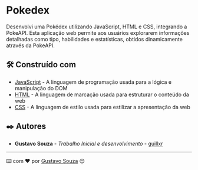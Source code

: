 # Pokedex

Desenvolvi uma Pokédex utilizando JavaScript, HTML e CSS, integrando a PokeAPI. Esta aplicação web permite aos usuários explorarem informações detalhadas como tipo, habilidades e estatísticas, obtidos dinamicamente através da PokeAPI.

## 🛠️ Construído com

* [JavaScript](http://www.dropwizard.io/1.0.2/docs/) - A linguagem de programação usada para a lógica e manipulação do DOM
* [HTML](https://maven.apache.org/) - A linguagem de marcação usada para estruturar o conteúdo da web
* [CSS](https://rometools.github.io/rome/) - A linguagem de estilo usada para estilizar a apresentação da web

## ✒️ Autores

* **Gustavo Souza** - *Trabalho Inicial e desenvolvimento* - [guillxr](https://github.com/guillxr)

---
⌨️ com ❤️ por [Gustavo Souza](https://github.com/guillxr) 😊